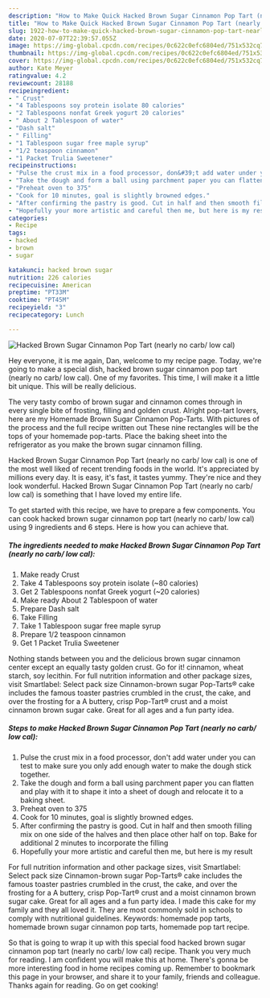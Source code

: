 ```yaml
---
description: "How to Make Quick Hacked Brown Sugar Cinnamon Pop Tart (nearly no carb/ low cal)"
title: "How to Make Quick Hacked Brown Sugar Cinnamon Pop Tart (nearly no carb/ low cal)"
slug: 1922-how-to-make-quick-hacked-brown-sugar-cinnamon-pop-tart-nearly-no-carb-low-cal
date: 2020-07-07T22:39:57.055Z
image: https://img-global.cpcdn.com/recipes/0c622c0efc6804ed/751x532cq70/hacked-brown-sugar-cinnamon-pop-tart-nearly-no-carb-low-cal-recipe-main-photo.jpg
thumbnail: https://img-global.cpcdn.com/recipes/0c622c0efc6804ed/751x532cq70/hacked-brown-sugar-cinnamon-pop-tart-nearly-no-carb-low-cal-recipe-main-photo.jpg
cover: https://img-global.cpcdn.com/recipes/0c622c0efc6804ed/751x532cq70/hacked-brown-sugar-cinnamon-pop-tart-nearly-no-carb-low-cal-recipe-main-photo.jpg
author: Kate Meyer
ratingvalue: 4.2
reviewcount: 28188
recipeingredient:
- " Crust"
- "4 Tablespoons soy protein isolate 80 calories"
- "2 Tablespoons nonfat Greek yogurt 20 calories"
- " About 2 Tablespoon of water"
- "Dash salt"
- " Filling"
- "1 Tablespoon sugar free maple syrup"
- "1/2 teaspoon cinnamon"
- "1 Packet Trulia Sweetener"
recipeinstructions:
- "Pulse the crust mix in a food processor, don&#39;t add water under you can test to make sure you only add enough water to make the dough stick together."
- "Take the dough and form a ball using parchment paper you can flatten and play with it to shape it into a sheet of dough and relocate it to a baking sheet."
- "Preheat oven to 375"
- "Cook for 10 minutes, goal is slightly browned edges."
- "After confirming the pastry is good. Cut in half and then smooth filling mix on one side of the halves and then place other half on top. Bake for additional 2 minutes to incorporate the filling"
- "Hopefully your more artistic and careful then me, but here is my result"
categories:
- Recipe
tags:
- hacked
- brown
- sugar

katakunci: hacked brown sugar 
nutrition: 226 calories
recipecuisine: American
preptime: "PT33M"
cooktime: "PT45M"
recipeyield: "3"
recipecategory: Lunch

---
```



![Hacked Brown Sugar Cinnamon Pop Tart (nearly no carb/ low cal)](https://img-global.cpcdn.com/recipes/0c622c0efc6804ed/751x532cq70/hacked-brown-sugar-cinnamon-pop-tart-nearly-no-carb-low-cal-recipe-main-photo.jpg)

Hey everyone, it is me again, Dan, welcome to my recipe page. Today, we're going to make a special dish, hacked brown sugar cinnamon pop tart (nearly no carb/ low cal). One of my favorites. This time, I will make it a little bit unique. This will be really delicious.

The very tasty combo of brown sugar and cinnamon comes through in every single bite of frosting, filling and golden crust. Alright pop-tart lovers, here are my Homemade Brown Sugar Cinnamon Pop-Tarts. With pictures of the process and the full recipe written out These nine rectangles will be the tops of your homemade pop-tarts. Place the baking sheet into the refrigerator as you make the brown sugar cinnamon filling.

Hacked Brown Sugar Cinnamon Pop Tart (nearly no carb/ low cal) is one of the most well liked of recent trending foods in the world. It's appreciated by millions every day. It is easy, it's fast, it tastes yummy. They're nice and they look wonderful. Hacked Brown Sugar Cinnamon Pop Tart (nearly no carb/ low cal) is something that I have loved my entire life.


To get started with this recipe, we have to prepare a few components. You can cook hacked brown sugar cinnamon pop tart (nearly no carb/ low cal) using 9 ingredients and 6 steps. Here is how you can achieve that.

<!--inarticleads1-->

##### The ingredients needed to make Hacked Brown Sugar Cinnamon Pop Tart (nearly no carb/ low cal):

1. Make ready  Crust
1. Take 4 Tablespoons soy protein isolate (~80 calories)
1. Get 2 Tablespoons nonfat Greek yogurt (~20 calories)
1. Make ready  About 2 Tablespoon of water
1. Prepare Dash salt
1. Take  Filling
1. Take 1 Tablespoon sugar free maple syrup
1. Prepare 1/2 teaspoon cinnamon
1. Get 1 Packet Trulia Sweetener


Nothing stands between you and the delicious brown sugar cinnamon center except an equally tasty golden crust. Go for it! cinnamon, wheat starch, soy lecithin. For full nutrition information and other package sizes, visit Smartlabel: Select pack size Cinnamon-brown sugar Pop-Tarts® cake includes the famous toaster pastries crumbled in the crust, the cake, and over the frosting for a A buttery, crisp Pop-Tart® crust and a moist cinnamon brown sugar cake. Great for all ages and a fun party idea. 

<!--inarticleads2-->

##### Steps to make Hacked Brown Sugar Cinnamon Pop Tart (nearly no carb/ low cal):

1. Pulse the crust mix in a food processor, don&#39;t add water under you can test to make sure you only add enough water to make the dough stick together.
1. Take the dough and form a ball using parchment paper you can flatten and play with it to shape it into a sheet of dough and relocate it to a baking sheet.
1. Preheat oven to 375
1. Cook for 10 minutes, goal is slightly browned edges.
1. After confirming the pastry is good. Cut in half and then smooth filling mix on one side of the halves and then place other half on top. Bake for additional 2 minutes to incorporate the filling
1. Hopefully your more artistic and careful then me, but here is my result


For full nutrition information and other package sizes, visit Smartlabel: Select pack size Cinnamon-brown sugar Pop-Tarts® cake includes the famous toaster pastries crumbled in the crust, the cake, and over the frosting for a A buttery, crisp Pop-Tart® crust and a moist cinnamon brown sugar cake. Great for all ages and a fun party idea. I made this cake for my family and they all loved it. They are most commonly sold in schools to comply with nutritional guidelines. Keywords: homemade pop tarts, homemade brown sugar cinnamon pop tarts, homemade pop tart recipe. 

So that is going to wrap it up with this special food hacked brown sugar cinnamon pop tart (nearly no carb/ low cal) recipe. Thank you very much for reading. I am confident you will make this at home. There's gonna be more interesting food in home recipes coming up. Remember to bookmark this page in your browser, and share it to your family, friends and colleague. Thanks again for reading. Go on get cooking!
